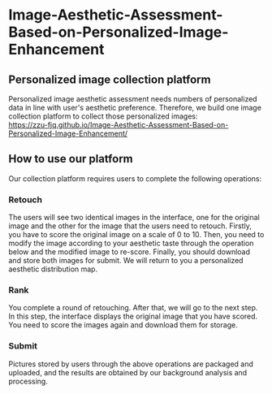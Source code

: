 # Image-Aesthetic-Assessment-Based-on-Personalized-Image-Enhancement
## Personalized image collection platform
Personalized image aesthetic assessment needs numbers of personalized data
in line with user's aesthetic preference. Therefore, we build one
image collection platform to collect those personalized images:<br>
https://zzu-fjq.github.io/Image-Aesthetic-Assessment-Based-on-Personalized-Image-Enhancement/ 

## How to use our platform
Our collection platform requires users to complete the following operations: 
### Retouch
The users will see two identical images in the interface, one for the original image and the other for the image that the users need to retouch. Firstly, you have to score the original image on a scale of 0 to 10.
Then, you need to modify the image according to your aesthetic taste through the operation below and the modified image to re-score. Finally, you should download and store both images for submit. We will return to you a personalized aesthetic distribution map.

### Rank
You complete a round of retouching. After that, we will go to the next step. In this step, the interface displays the original image that you have scored. You need to score the images again and download them for storage.
### Submit
Pictures stored by users through the above operations are packaged and uploaded, and the results are obtained by our background analysis and processing.

